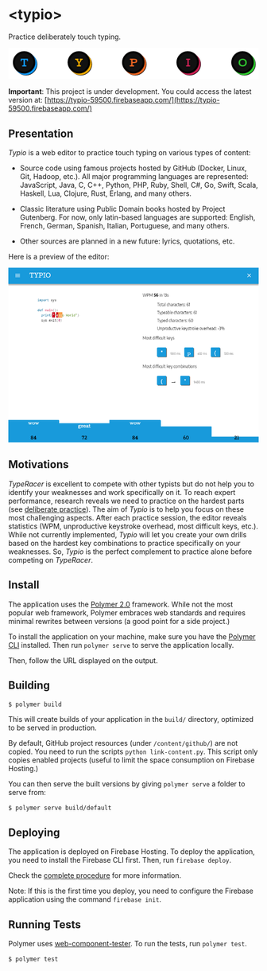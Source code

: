 # \<typio\>

Practice deliberately touch typing.

![Logo](images/typio-logo.png)

**Important**: This project is under development. You could access the latest version at: [https://typio-59500.firebaseapp.com/](https://typio-59500.firebaseapp.com/)


## Presentation

*Typio* is a web editor to practice touch typing on various types of content:

* Source code using famous projects hosted by GitHub (Docker, Linux, Git, Hadoop, etc.). All major programming languages are represented: JavaScript, Java, C, C++, Python, PHP, Ruby, Shell, C#, Go, Swift, Scala, Haskell, Lua, Clojure, Rust, Erlang, and many others.

* Classic literature using Public Domain books hosted by Project Gutenberg. For now, only latin-based languages are supported: English, French, German, Spanish, Italian, Portuguese, and many others.

* Other sources are planned in a new future: lyrics, quotations, etc.

Here is a preview of the editor:

![Preview](images/typio-editor.png)


## Motivations


*TypeRacer* is excellent to compete with other typists but do not help you to identify your weaknesses and work specifically on it. To reach expert performance, research reveals we need to practice on the hardest parts (see [deliberate practice][dp]). The aim of *Typio* is to help you focus on these most challenging aspects. After each practice session, the editor reveals statistics (WPM, unproductive keystroke overhead, most difficult keys, etc.). While not currently implemented, *Typio* will let you create your own drills based on the hardest key combinations to practice specifically on your weaknesses. So, *Typio* is the perfect complement to practice alone before competing on *TypeRacer*.


## Install

The application uses the [Polymer 2.0](https://www.polymer-project.org/) framework. While not the most popular web framework, Polymer embraces web standards and requires minimal rewrites between versions (a good point for a side project.)

To install the application on your machine, make sure you have the [Polymer CLI](https://www.npmjs.com/package/polymer-cli) installed. Then run `polymer serve` to serve the application locally.

Then, follow the URL displayed on the output.

## Building

```
$ polymer build
```

This will create builds of your application in the `build/` directory, optimized to be served in production. 

By default, GitHub project resources (under `/content/github/`) are not copied. You need to run the scripts `python link-content.py`. This script only copies enabled projects (useful to limit the space consumption on Firebase Hosting.)

You can then serve the built versions by giving `polymer serve` a folder to serve from:

```
$ polymer serve build/default
```

## Deploying

The application is deployed on Firebase Hosting. To deploy the application, you need to install the Firebase CLI first. Then, run `firebase deploy`. 

Check the [complete procedure](https://firebase.google.com/docs/hosting/deploying) for more information.

Note: If this is the first time you deploy, you need to configure the Firebase application using the command `firebase init`.


## Running Tests

Polymer uses [web-component-tester](https://github.com/Polymer/web-component-tester). To run the tests, run `polymer test`.

```
$ polymer test
```


[dp]: https://en.wikipedia.org/wiki/Practice_(learning_method)#Deliberate_practice

